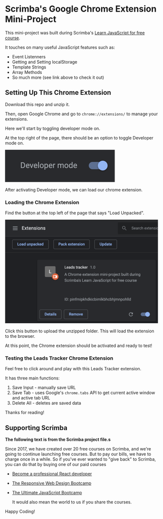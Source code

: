 # Scrimba's Google Chrome Extension Mini-Project

This mini-project was built during Scrimba's [Learn JavaScript for free course](https://scrimba.com/learn/learnjavascript).

It touches on many useful JavaScript features such as:

- Event Listenners
- Getting and Setting localStorage
- Template Strings
- Array Methods
- So much more (see link above to check it out)

## Setting Up This Chrome Extension

Download this repo and unzip it.

Then, open Google Chrome and go to `chrome://extensions/` to manage your extensions.

Here we'll start by toggling developer mode on.

At the top right of the page, there should be an option to toggle Developer mode on.

![Developer Mode](developer-mode.png)

After activating Developer mode, we can load our chrome extension.

### Loading the Chrome Extension

Find the button at the top left of the page that says "Load Unpacked".

![Load Unpacked button](load-unpacked.png)

Click this button to upload the unzipped folder. This will load the extension to the browser.

At this point, the Chrome extension should be activated and ready to test!

### Testing the Leads Tracker Chrome Extension

Feel free to click around and play with this Leads Tracker extension.

It has three main functions:

1. Save Input - manually save URL
2. Save Tab - uses Google's `chrome.tabs` API to get current active window and active tab URL
3. Delete All - deletes are saved data

Thanks for reading!

## Supporting Scrimba

**The following text is from the Scrimba project file.s**

Since 2017, we have created over 20 free courses on Scrimba, and we're going to
continue launching free courses. But to pay our bills, we have to charge once
in a while. So if you've ever wanted to "give back" to Scrimba, you can do that by buying
one of our paid courses

- [Become a professional React developer](https://scrimba.com/course/greact)
- [The Responsive Web Design Bootcamp](https://scrimba.com/course/gresponsive)
- [The Ultimate JavaScript Bootcamp](https://scrimba.com/course/gjavascript)

  It would also mean the world to us if you share the courses.

Happy Coding!
